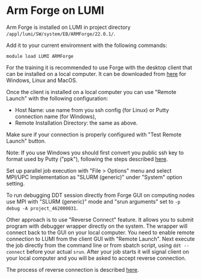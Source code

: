 # Arm Forge on LUMI

Arm Forge is installed on LUMI in project directory `/appl/lumi/SW/system/EB/ARMForge/22.0.1/`.

Add it to your current enviromnent with the following commands:
```
module load LUMI ARMForge
```

For the training it is recommended to use Forge with the desktop client that can be installed on a local computer. It can be downloaded 
from [here](https://developer.arm.com/tools-and-software/server-and-hpc/downloads/arm-forge) for Windows, Linux and MacOS.

Once the client is installed on a local computer you can use "Remote Launch" with the following configuration:

* Host Name: use name from you ssh config (for Linux) or Putty connection name (for Windows),
* Remote Installation Directory: the same as above.

Make sure if your connection is properly configured with "Test Remote Launch" button.

Note: If you use Windows you should first convert you public ssh key to format used by Putty ("ppk"), following the steps described 
[here](https://developer.arm.com/documentation/102735/2003/Procedure).

Set up parallel job execution with "File > Options" menu and select MPI/UPC Implementation as "SLURM (generic)" under "System" option setting. 

To run debugging DDT session directly from Forge GUI on computing nodes use MPI with "SLURM (generic)" mode and "srun arguments" set to 
`-p debug -A project_462000031`.

Other approach is to use "Reverse Connect" feature. It allows you to submit program with debugger wrapper directly on the system. The wrapper will connect
back to the GUI on your local computer. You need to enable remote connection to LUMI from the client GUI with "Remote Launch". Next execute the job directly
from the command line or from sbatch script, using `ddt --connect` before your actual `srun`. After your job starts it will signal client on your local computer 
and you will be asked to accept reverse connection. 

The process of reverse connection is described [here](https://developer.arm.com/documentation/101136/2112/Arm-Forge/Connecting-to-a-remote-system/Reverse-Connect).

